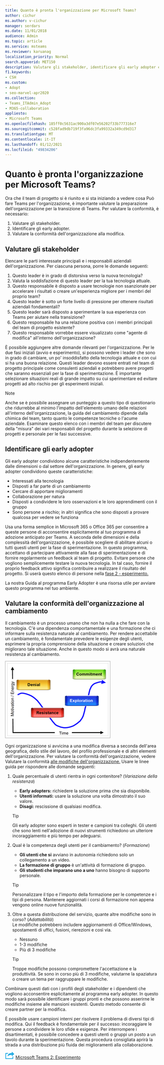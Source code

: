 ```yaml
---
title: Quanto è pronta l'organizzazione per Microsoft Teams?
author: cichur
ms.author: v-cichur
manager: serdars
ms.date: 11/01/2018
audience: Admin
ms.topic: article
ms.service: msteams
ms.reviewer: karuanag
localization_priority: Normal
search.appverid: MET150
description: Valutare gli stakeholder, identificare gli early adopter e valutare se l'organizzazione è pronta per la transizione a Teams.
f1.keywords:
- CSH
ms.custom:
- Adopt
- seo-marvel-apr2020
ms.collection:
- Teams_ITAdmin_Adopt
- M365-collaboration
appliesto:
- Microsoft Teams
ms.openlocfilehash: 185ff0c5631ac900a3df07e56202f33b777316e7
ms.sourcegitcommit: c528fad9db719f3fa96dc3fa99332a349cd9d317
ms.translationtype: MT
ms.contentlocale: it-IT
ms.lasthandoff: 01/12/2021
ms.locfileid: "49834206"
---
```

# <a name="how-ready-is-your-organization-for-microsoft-teams"></a>Quanto è pronta l'organizzazione per Microsoft Teams?

Ora che il team di progetto si è riunito e si sta iniziando a vedere cosa Può fare Teams per l'organizzazione, è importante valutare la preparazione dell'organizzazione per la transizione di Teams. Per valutare la conformità, è necessario:

1. Valutare gli stakeholder.
2. Identificare gli early adopter.
3. Valutare la conformità dell'organizzazione alla modifica. 

## <a name="assess-your-stakeholders"></a>Valutare gli stakeholder

Elencare le parti interessate principali e i responsabili aziendali dell'organizzazione. Per ciascuna persona, porre le domande seguenti:
 
1. Questo leader è in grado di distorsiva verso la nuova tecnologia?
2. Valuta la soddisfazione di questo leader per la tua tecnologia attuale.
3. Questo responsabile è disposto a usare tecnologie non ssanzionate per accelerare i risultati o creare un'esperienza migliore per i membri del proprio team?
4. Questo leader è sotto un forte livello di pressione per ottenere risultati aziendali fondamentali? 
5. Questo leader sarà disposto a sperimentare la sua esperienza con Teams per aiutare nella transizione?
6. Questo responsabile ha una relazione positiva con i membri principali del team di progetto esistente?
7. Questo responsabile vorrebbe essere visualizzato come "agente di modifica" all'interno dell'organizzazione?  

È possibile aggiungere altre domande rilevanti per l'organizzazione. Per le due fasi iniziali (avvio e esperimento), si possono vedere i leader che sono in grado di cambiare, un po' insoddisfatto della tecnologia attuale e con cui si ha una buona relazione. Questi leader devono essere entrati nel team di progetto principale come consulenti aziendali e potrebbero avere progetti che saranno essenziali per la fase di sperimentazione. È importante selezionare situazioni reali di grande impatto su cui sperimentare ed evitare progetti ad alto rischio per gli esperimenti iniziali.
   
> [!NOTE]
> Anche se è possibile assegnare un punteggio a questo tipo di questionario che ridurrebbe al minimo l'impatto dell'elemento umano delle relazioni all'interno dell'organizzazione, la guida del cambiamento dipende dalla chimica del team, tanto quanto le competenze tecniche o l'acume aziendale. Esaminare questo elenco con i membri del team per discutere della "misura" dei vari responsabili del progetto durante la selezione di progetti e personale per le fasi successive. 

## <a name="identify-early-adopters"></a>Identificare gli early adopter

Gli early adopter condividono alcune caratteristiche indipendentemente dalle dimensioni o dal settore dell'organizzazione. In genere, gli early adopter condividono queste caratteristiche:

- Interessati alla tecnologia
- Disposti a far parte di un cambiamento
- Cercare di apportare miglioramenti
- Collaborazione per natura
- Disposti a condividere le loro osservazioni e le loro apprendimenti con il gruppo
- Sono persone a rischio; in altri significa che sono disposti a provare qualcosa per vedere se funziona

Usa una forma semplice in Microsoft 365 o Office 365 per consentire a queste persone di acconsentire esplicitamente al tuo programma di adozione anticipato per Teams. A seconda delle dimensioni e della complessità dell'organizzazione, è possibile scegliere di abilitare alcuni o tutti questi utenti per la fase di sperimentazione. In questo programma, accettano di partecipare attivamente alla fase di sperimentazione e di fornire regolarmente un feedback al team di progetto. Evitare persone che vogliono semplicemente testare la nuova tecnologia. In tal caso, fornire il proprio feedback attivo significa contribuire a realizzare il risultato del progetto. Si userà questo elenco di persone nella [fase 2 - esperimento.](teams-adoption-phase2-experiment.md)

La nostra Guida al programma Early Adopter è una risorsa utile per avviare questo programma nel tuo ambiente.  
 
## <a name="assess-your-organizations-readiness-for-change"></a>Valutare la conformità dell'organizzazione al cambiamento

Il cambiamento è un processo umano che non ha nulla a che fare con la tecnologia. C'è una dipendenza comportamentale e una formazione che ci informare sulla resistenza naturale al cambiamento. Per rendere accettabile un cambiamento, è fondamentale prevedere le esigenze degli utenti, esprimere la propria comprensione della situazione e creare soluzioni che migliorano tale situazione. Anche in questo modo si avrà una naturale resistenza al cambiamento.  

![Grafico che illustra la resistenza al cambiamento](media/teams-adoption-resistance.png)

Ogni organizzazione si avvicina a una modifica diversa a seconda dell'area geografica, dello stile del lavoro, del profilo professionale e di altri elementi dell'organizzazione. Per valutare la conformità dell'organizzazione, vedere Valutare la conformità [alle modifiche dell'organizzazione.](upgrade-org-change-readiness.md) Usare le linee guida per rispondere alle domande seguenti:

1. Quale percentuale di utenti rientra in ogni contenitore? (*Variazione della resistenza*)
    - **Early adopters:** richiedere la soluzione prima che sia disponibile.
    - **Utenti informati:** usare la soluzione una volta dimostrato il suo valore.
    - **Disagi:** rescissione di qualsiasi modifica.
    
   > [!TIP]
   > Gli early adopter sono esperti in tester e campioni tra colleghi. Gli utenti che sono lenti nell'adozione di nuovi strumenti richiedono un ulteriore incoraggiamento e più tempo per adeguarsi. 

2. Qual è la competenza degli utenti per il cambiamento? (*Formazione*)
    - **Gli utenti che si** avviano in autonomia richiedono solo un collegamento a un video.
    - **La formazione di gruppo** è un'attività di formazione di gruppo.
    - **Gli studenti che imparano uno a uno** hanno bisogno di supporto personale.

    > [!TIP]
    > Personalizzare il tipo e l'importo della formazione per le competenze e i tipi di persona. Mantenere aggiornati i corsi di formazione non appena vengono online nuove funzionalità.

3. Oltre a questa distribuzione del servizio, quante altre modifiche sono in corso? (*Adattabilità*) <br/>Le modifiche potrebbero includere aggiornamenti di Office/Windows, spostamenti di uffici, fusioni, rierezioni e così via.
    - Nessuno
    - 1-3 modifiche
    - Più di 3 modifiche
 
    > [!TIP] 
    > Troppe modifiche possono compromettere l'accettazione e la produttività. Se sono in corso più di 3 modifiche, valutarne la spaziatura o creare un tema per raggruppare le modifiche.  

Combinare questi dati con i profili degli stakeholder e i dipendenti che vogliono acconsentire esplicitamente al programma early adopter. In questo modo sarà possibile identificare i gruppi pronti e che possono asserirne le modifiche insieme alle mansioni esistenti. Questo metodo consente di creare partner per la modifica.

È possibile usare campioni interni per risolvere il problema di diversi tipi di modifica. Qui il feedback è fondamentale per il successo: incoraggiare le persone a condividere le loro sfide e esigenze. Per interrompere i disartimentati, è possibile concedere a questi utenti o gruppi un posto a un tavolo durante la sperimentazione. Questa procedura consigliata aprirà la strada a una distribuzione più fluida dei miglioramenti alla collaborazione.  

![Icona che rappresenta il passaggio successivo: Fase di adozione di ](media/teams-adoption-next-icon.png) [Microsoft Teams 2: Esperimento](teams-adoption-phase2-experiment.md) 

